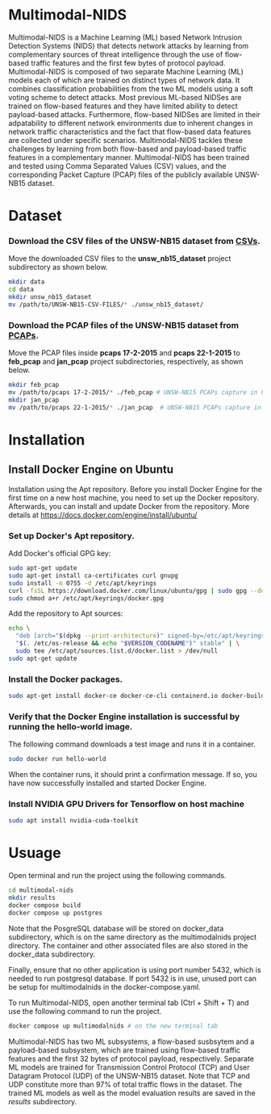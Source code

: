 # Multimodal-NIDS
Multimodal-NIDS is a Machine Learning (ML) based Network Intrusion Detection Systems (NIDS) that detects network attacks by learning from complementary sources of threat intelligence through the use of flow-based traffic features and the first few bytes of protocol payload. Multimodal-NIDS is composed of two separate Machine Learning (ML) models each of which are trained on distinct types of network data. It combines classification probabilities from the two ML models using a soft voting scheme to detect attacks. Most previous ML-based NIDSes are trained on flow-based features and they have limited ability to detect payload-based attacks. Furthermore, flow-based NIDSes are limited in their adpatability to different network environments due to inherent changes in network traffic characteristics and the fact that flow-based data features are collected under specific scenarios. Multimodal-NIDS tackles these challenges by learning from both flow-based and payload-based traffic features in a complementary manner. Multimodal-NIDS has been trained and tested using Comma Separated Values (CSV) values, and the corresponding Packet Capture (PCAP) files of the publicly available UNSW-NB15 dataset.

# Dataset
### Download the CSV files of the UNSW-NB15 dataset from [CSVs](https://cloudstor.aarnet.edu.au/plus/index.php/s/2DhnLGDdEECo4ys?path=%2FUNSW-NB15%20-%20CSV%20Files). 

Move the downloaded CSV files to the **unsw_nb15_dataset** project subdirectory as shown below.
  ```bash
  mkdir data
  cd data
  mkdir unsw_nb15_dataset
  mv /path/to/UNSW-NB15-CSV-FILES/* ./unsw_nb15_dataset/
  ```

### Download the PCAP files of the UNSW-NB15 dataset from [PCAPs](https://cloudstor.aarnet.edu.au/plus/index.php/s/2DhnLGDdEECo4ys?path=%2FUNSW-NB15%20-%20pcap%20files/).

Move the PCAP files inside **pcaps 17-2-2015** and **pcaps 22-1-2015** to **feb_pcap** and **jan_pcap** project subdirectories, respectively, as shown below.
  ```bash
  mkdir feb_pcap
  mv /path/to/pcaps 17-2-2015/* ./feb_pcap # UNSW-NB15 PCAPs capture in February
  mkdir jan_pcap
  mv /path/to/pcaps 22-1-2015/* ./jan_pcap  # UNSW-NB15 PCAPs capture in January
  ```
<!--
**Notes**
+ At the time of writing this document, the CSV and PCAP files of the UNSW-NB15 dataset are available at the above URLs. If the URLs of the files change, they are to be downloaded from the new URLs according to announcements by the authors of the UNSW-NB15 IDS dataset or their affiliated institution.
+ The PCAP files of the dataset are nearly **100 Gigabyte**. So, it is important to make sure enough disk storage is avaialbe for the PCAP and CSV files of the UNSW-NB15 dataset as well as free disk space to install the required packages for the project.
-->

# Installation
## Install Docker Engine on Ubuntu
Installation using the Apt repository. Before you install Docker Engine for the first time on a new host machine, you need to set up the Docker repository. Afterwards, you can install and update Docker from the repository. More details at https://docs.docker.com/engine/install/ubuntu/
### Set up Docker's Apt repository.
Add Docker's official GPG key:
  ```bash
  sudo apt-get update
  sudo apt-get install ca-certificates curl gnupg
  sudo install -m 0755 -d /etc/apt/keyrings
  curl -fsSL https://download.docker.com/linux/ubuntu/gpg | sudo gpg --dearmor -o /etc/apt/keyrings/docker.gpg
  sudo chmod a+r /etc/apt/keyrings/docker.gpg
  ```
Add the repository to Apt sources:
  ```bash
  echo \
    "deb [arch="$(dpkg --print-architecture)" signed-by=/etc/apt/keyrings/docker.gpg] https://download.docker.com/linux/ubuntu \
    "$(. /etc/os-release && echo "$VERSION_CODENAME")" stable" | \
    sudo tee /etc/apt/sources.list.d/docker.list > /dev/null
  sudo apt-get update
  ```

### Install the Docker packages.
  ```bash
  sudo apt-get install docker-ce docker-ce-cli containerd.io docker-buildx-plugin docker-compose-plugin
  ```

### Verify that the Docker Engine installation is successful by running the hello-world image.
The following command downloads a test image and runs it in a container.
  ```bash
  sudo docker run hello-world
  ```
When the container runs, it should print a confirmation message. If so, you have now successfully installed and started Docker Engine.
### Install NVIDIA GPU Drivers for Tensorflow on host machine
  ```bash
  sudo apt install nvidia-cuda-toolkit
  ```
# Usuage
Open terminal and run the project using the following commands.
  ```bash
  cd multimodal-nids
  mkdir results
  docker compose build
  docker compose up postgres
  ```

Note that the PosgreSQL database will be stored on docker_data subdirectory, which is on the same directory as the multimodalnids project directory. The container and other associated files are also stored in the docker_data subdirectory.

Finally, ensure that no other application is using port number 5432, which is needed to run postgresql database. If port 5432 is in use, unused port can be setup for multimodalnids in the docker-compose.yaml.

To run Multimodal-NIDS, open another terminal tab (Ctrl + Shift + T) and use the following command to run the project.
  ```bash
  docker compose up multimodalnids # on the new terminal tab
  ```
 Multimodal-NIDS has two ML subsystems, a flow-based susbsytem and a payload-based subsystem, which are trained using flow-based traffic features and the first 32 bytes of protocol payload, respectively. Separate ML models are trained for Transmission Control Protocol (TCP) and User Datagram Protocol (UDP) of the UNSW-NB15 dataset. Note that TCP and UDP constitute more than 97% of total traffic flows in the dataset. The trained ML models as well as the model evaluation results are saved in the *results* subdirectory.
<!-- # Citation -->
<!-- If you would like to use Multimodal-NIDS in your work, please cite our paper which presents details of how Multimodal-NIDS works and the obtained results: -->
<!-- ```bash -->
<!-- Paper Bibtex -->
<!-- ``` -->

